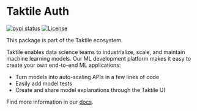 # Taktile Auth

[![pypi status](https://img.shields.io/pypi/v/taktile-auth.svg)](https://pypi.python.org/pypi/taktile-auth)
[![License](https://img.shields.io/badge/License-Apache%202.0-blue.svg)](https://www.apache.org/licenses/LICENSE-2.0)

This package is part of the Taktile ecosystem.

Taktile enables data science teams to industrialize, scale, and maintain machine learning models. Our ML development platform makes it easy to create your own end-to-end ML applications:

- Turn models into auto-scaling APIs in a few lines of code
- Easily add model tests
- Create and share model explanations through the Taktile UI

Find more information in our [docs](https://docs.taktile.com).
